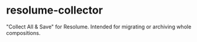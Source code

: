 # resolume-collector
"Collect All &amp; Save" for Resolume.  Intended for migrating or archiving whole compositions.
